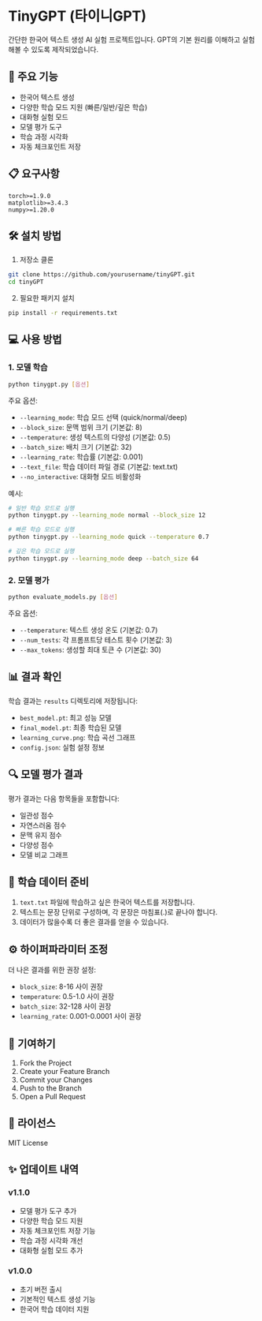 # TinyGPT (타이니GPT)

간단한 한국어 텍스트 생성 AI 실험 프로젝트입니다. GPT의 기본 원리를 이해하고 실험해볼 수 있도록 제작되었습니다.

## 🚀 주요 기능

- 한국어 텍스트 생성
- 다양한 학습 모드 지원 (빠른/일반/깊은 학습)
- 대화형 실험 모드
- 모델 평가 도구
- 학습 과정 시각화
- 자동 체크포인트 저장

## 📋 요구사항

```
torch>=1.9.0
matplotlib>=3.4.3
numpy>=1.20.0
```

## 🛠️ 설치 방법

1. 저장소 클론
```bash
git clone https://github.com/yourusername/tinyGPT.git
cd tinyGPT
```

2. 필요한 패키지 설치
```bash
pip install -r requirements.txt
```

## 💻 사용 방법

### 1. 모델 학습

```bash
python tinygpt.py [옵션]
```

주요 옵션:
- `--learning_mode`: 학습 모드 선택 (quick/normal/deep)
- `--block_size`: 문맥 범위 크기 (기본값: 8)
- `--temperature`: 생성 텍스트의 다양성 (기본값: 0.5)
- `--batch_size`: 배치 크기 (기본값: 32)
- `--learning_rate`: 학습률 (기본값: 0.001)
- `--text_file`: 학습 데이터 파일 경로 (기본값: text.txt)
- `--no_interactive`: 대화형 모드 비활성화

예시:
```bash
# 일반 학습 모드로 실행
python tinygpt.py --learning_mode normal --block_size 12

# 빠른 학습 모드로 실행
python tinygpt.py --learning_mode quick --temperature 0.7

# 깊은 학습 모드로 실행
python tinygpt.py --learning_mode deep --batch_size 64
```

### 2. 모델 평가

```bash
python evaluate_models.py [옵션]
```

주요 옵션:
- `--temperature`: 텍스트 생성 온도 (기본값: 0.7)
- `--num_tests`: 각 프롬프트당 테스트 횟수 (기본값: 3)
- `--max_tokens`: 생성할 최대 토큰 수 (기본값: 30)

## 📊 결과 확인

학습 결과는 `results` 디렉토리에 저장됩니다:
- `best_model.pt`: 최고 성능 모델
- `final_model.pt`: 최종 학습된 모델
- `learning_curve.png`: 학습 곡선 그래프
- `config.json`: 실험 설정 정보

## 🔍 모델 평가 결과

평가 결과는 다음 항목들을 포함합니다:
- 일관성 점수
- 자연스러움 점수
- 문맥 유지 점수
- 다양성 점수
- 모델 비교 그래프

## 📝 학습 데이터 준비

1. `text.txt` 파일에 학습하고 싶은 한국어 텍스트를 저장합니다.
2. 텍스트는 문장 단위로 구성하며, 각 문장은 마침표(.)로 끝나야 합니다.
3. 데이터가 많을수록 더 좋은 결과를 얻을 수 있습니다.

## ⚙️ 하이퍼파라미터 조정

더 나은 결과를 위한 권장 설정:
- `block_size`: 8-16 사이 권장
- `temperature`: 0.5-1.0 사이 권장
- `batch_size`: 32-128 사이 권장
- `learning_rate`: 0.001-0.0001 사이 권장

## 🤝 기여하기

1. Fork the Project
2. Create your Feature Branch
3. Commit your Changes
4. Push to the Branch
5. Open a Pull Request

## 📜 라이선스

MIT License

## ✨ 업데이트 내역

### v1.1.0
- 모델 평가 도구 추가
- 다양한 학습 모드 지원
- 자동 체크포인트 저장 기능
- 학습 과정 시각화 개선
- 대화형 실험 모드 추가

### v1.0.0
- 초기 버전 출시
- 기본적인 텍스트 생성 기능
- 한국어 학습 데이터 지원 